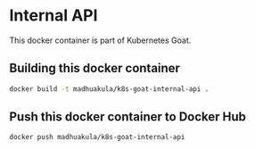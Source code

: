 # Internal API

This docker container is part of Kubernetes Goat.

## Building this docker container

```bash
docker build -t madhuakula/k8s-goat-internal-api .
```

## Push this docker container to Docker Hub

```bash
docker push madhuakula/k8s-goat-internal-api
```
